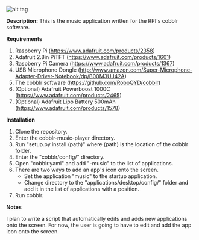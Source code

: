 ![alt tag](https://raw.githubusercontent.com/TheQYD/cobblr-music-player/master/music.png)

**Description:** This is the music application written for the RPI's cobblr software.

**Requirements**
 1. Raspberry Pi (https://www.adafruit.com/products/2358)
 2. Adafruit 2.8in PiTFT (https://www.adafruit.com/products/1601)
 3. Raspberry Pi Camera (https://www.adafruit.com/products/1367)
 4. USB Microphone Dongle (http://www.amazon.com/Super-Microphone-Adapter-Driver-Notebook/dp/B00M3UJ42A)
 5. The cobblr software (https://github.com/RoboQYD/cobblr)
 6. (Optional) Adafruit Powerboost 1000C (https://www.adafruit.com/products/2465)
 7. (Optional) Adafruit Lipo Battery 500mAh (https://www.adafruit.com/products/1578)

**Installation**
 1. Clone the repository.
 2. Enter the cobblr-music-player directory.
 3. Run "setup.py install (path)" where (path) is the location of the cobblr folder.
 4. Enter the "cobblr/config/" directory.
 5. Open "cobblr.yaml" and add "-music" to the list of applications.
 6. There are two ways to add an app's icon onto the screen.
    - Set the application "music" to the startup application.
    - Change directory to the "applications/desktop/config/" folder and add it in the list of applications with a position.
 7. Run cobblr.

**Notes**
 
  I plan to write a script that automatically edits and adds new applications onto the screen. For now, the user is going to   have to edit and add the app icon onto the screen.
